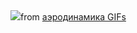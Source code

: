 <div class="tenor-gif-embed" data-postid="6528244428216013405" data-share-method="host" data-aspect-ratio="1.61688" data-width="100%"><img src="https://tenor.com/view/%D0%B0%D1%8D%D1%80%D0%BE%D0%B4%D0%B8%D0%BD%D0%B0%D0%BC%D0%B8%D0%BA%D0%B0-%D0%B0%D1%8D%D1%80%D0%BE%D0%B4%D0%B8%D0%BD%D0%B0%D0%BC%D0%B8%D0%BA%D0%B0-%D0%B1%D0%BE%D0%B1%D1%80%D0%B0-%D0%B1%D0%BE%D0%B1%D0%B5%D1%80-%D0%BC%D0%B0%D1%82%D0%B5%D0%BC%D0%B0%D1%82%D0%B8%D0%BA%D0%B0-%D1%84%D0%B8%D0%B7%D0%B8%D0%BA%D0%B0-gif-6528244428216013405" />from <a href="https://tenor.com/search/%D0%B0%D1%8D%D1%80%D0%BE%D0%B4%D0%B8%D0%BD%D0%B0%D0%BC%D0%B8%D0%BA%D0%B0-gifs">аэродинамика GIFs</a></div> <script type="text/javascript" async src="https://tenor.com/embed.js"></script>
